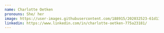 ```yaml
---
name: Charlotte Oetken
pronouns: She/ her
image: https://user-images.githubusercontent.com/188915/202032523-61d132e6-8d50-44ab-a4ff-d00377599c53.jpg
linkedin: https://www.linkedin.com/in/charlotte-oetken-775a23181/
---
```


